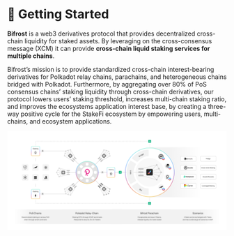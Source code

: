 # 🌈 Getting Started

**Bifrost** is a web3 derivatives protocol that provides decentralized cross-chain liquidity for staked assets. By leveraging on the cross-consensus message (XCM) it can provide **cross-chain liquid staking services for multiple chains**.&#x20;

Bifrost’s mission is to provide standardized cross-chain interest-bearing derivatives for Polkadot relay chains, parachains, and heterogeneous chains bridged with Polkadot. Furthermore, by aggregating over 80% of PoS consensus chains’ staking liquidity through cross-chain derivatives, our protocol lowers users’ staking threshold, increases multi-chain staking ratio, and improves the ecosystems application interest base, by creating a three-way positive cycle for the StakeFi ecosystem by empowering users, multi-chains, and ecosystem applications.&#x20;

![Bifrost Ecosystem Scheme](<.gitbook/assets/image (5).png>)

